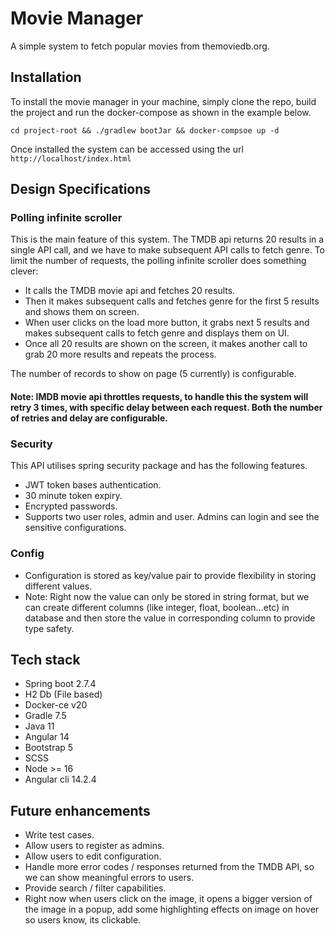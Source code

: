 # Movie Manager


A simple system to fetch popular movies from themoviedb.org.

## Installation

To install the movie manager in your machine, simply clone the repo, build the project and run the docker-compose as shown in the example below.

`cd project-root && ./gradlew bootJar && docker-compsoe up -d`

Once installed the system can be accessed using the url `http://localhost/index.html`

## Design Specifications 

### Polling infinite scroller

This is the main feature of this system. The TMDB api returns 20 results in a single API call, and we have to make subsequent API calls to fetch genre. To limit the
number of requests, the polling infinite scroller does something clever:

* It calls the TMDB movie api and fetches 20 results. 
* Then it makes subsequent calls and fetches genre for the first 5 results and shows them on screen.
* When user clicks on the load more button, it grabs next 5 results and makes subsequent calls to fetch genre and displays them on UI. 
* Once all 20 results are shown on the screen, it makes another call to grab 20 more results and repeats the process.

The number of records to show on page (5 currently) is configurable.

#### Note: IMDB movie api throttles requests, to handle this the system will retry 3 times, with specific delay between each request. Both the number of retries and delay are configurable.

### Security

This API utilises spring security package and has the following features. 

* JWT token bases authentication.
* 30 minute token expiry.
* Encrypted passwords.
* Supports two user roles, admin and user. Admins can login and see the sensitive configurations. 

### Config

* Configuration is stored as key/value pair to provide flexibility in storing different values. 
* Note: Right now the value can only be stored in string format, but we can create different columns (like integer, float, boolean...etc) in database and then store the value in 
  corresponding column to provide type safety. 

## Tech stack

* Spring boot 2.7.4
* H2 Db (File based)
* Docker-ce v20
* Gradle 7.5
* Java 11
* Angular 14
* Bootstrap 5
* SCSS
* Node >= 16
* Angular cli 14.2.4

## Future enhancements 

* Write test cases.
* Allow users to register as admins.
* Allow users to edit configuration. 
* Handle more error codes / responses returned from the TMDB API, so we can show meaningful errors to users. 
* Provide search / filter capabilities.
* Right now when users click on the image, it opens a bigger version of the image in a popup, add some highlighting effects on image on hover so users know, its clickable.




